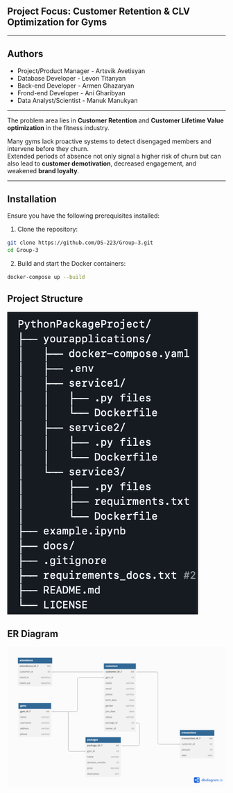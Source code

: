 ## **Project Focus:** Customer Retention & CLV Optimization for Gyms

--- 

## **Authors**

- Project/Product Manager - Artsvik Avetisyan
- Database Developer - Levon Titanyan
- Back-end Developer - Armen Ghazaryan
- Frond-end Developer - Ani Gharibyan
- Data Analyst/Scientist - Manuk Manukyan

---

The problem area lies in **Customer Retention** and **Customer Lifetime Value optimization** in the fitness industry.

Many gyms lack proactive systems to detect disengaged members and intervene before they churn.  
Extended periods of absence not only signal a higher risk of churn but can also lead to **customer demotivation**, decreased engagement, and weakened **brand loyalty**.  

---

## Installation

Ensure you have the following prerequisites installed:

1. Clone the repository:

```bash
git clone https://github.com/DS-223/Group-3.git
cd Group-3
```

2. Build and start the Docker containers:

```bash
docker-compose up --build
```

## Project Structure

![Project Structure](docs/Structure.png)

## ER Diagram

![ER Diagram](docs/ERD.png)
